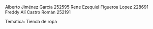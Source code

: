 Alberto Jiménez García 252595
Rene Ezequiel Figueroa Lopez 228691
Freddy Alí Castro Román 252191

Tematica: Tienda de ropa
